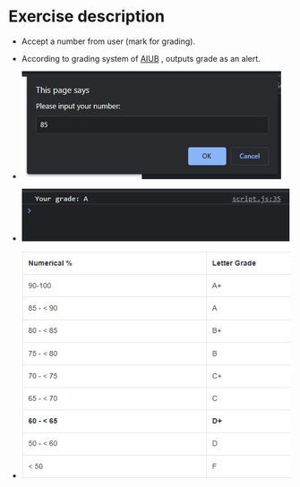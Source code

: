 # Exercise description

- Accept a number from user (mark for grading).
- According to grading system of [AIUB](https://www.aiub.edu/academic-regulations/grading-system) , outputs grade as an alert.


- ![alt text](images/input.jpg)
- ![alt text](images/output-console.jpg)
- ![alt text](images/grading.jpg)


